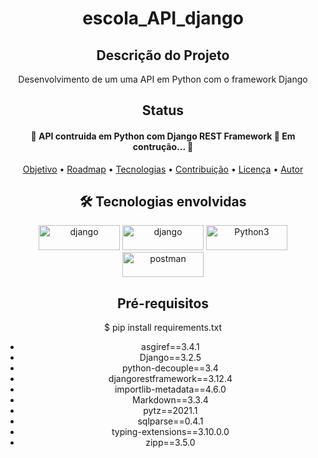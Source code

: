 

 <!-- Explicação do projeto -->
<h1 align="center">escola_API_django</h1>
<h2 align="center">Descrição do Projeto</h2>
<p align="center"> Desenvolvimento de um uma API em Python com o framework Django </p>


 <!-- Status do projeto -->
 <h2 align="center">Status</h2>
<h4 align="center"> 
	 🚧 API contruida em Python com Django REST Framework 🚀 Em contrução...  🚧
</h4>


<!-- Indice -->
<p align="center">
 <a href="#objetivo">Objetivo</a> •
 <a href="#roadmap">Roadmap</a> • 
 <a href="#tecnologias">Tecnologias</a> • 
 <a href="#contribuicao">Contribuição</a> • 
 <a href="#licenc-a">Licença</a> • 
 <a href="#autor">Autor</a>
</p>

<!-- Tecnologias envolvidas -->
<div align="center" class='container'>
	<h2 align="center"> 🛠 Tecnologias envolvidas</h2>
	<div class="box" align="center" display='flex'>
		<a href="https://www.djangoproject.com/" target="_blank" align = "center"> <img src="https://img.shields.io/badge/Django-092E20?style=for-the-badge&logo=django&logoColor=white" alt="django" width="130" height="40"/></a>
		<a href="https://www.django-rest-framework.org/" target="_blank" align = "center"> <img src="https://img.shields.io/badge/DJANGO-REST-ff1709?style=for-the-badge&logo=django&logoColor=white&color=ff1709&labelColor=gray" alt="django" width="130" height="40"/></a>
		<a href="https://www.python.org/" target="_blank" align = "center"> <img src="https://img.shields.io/badge/Python-3776AB?style=for-the-badge&logo=python&logoColor=white" width="130" height="40" alt="Python3" /></a>
		<a href="https://www.postman.com/" target="_blank" align = "center"> <img src="https://img.shields.io/badge/Postman-FF6C37?style=for-the-badge&logo=Postman&logoColor=white" alt="postman" width="130" height="40"/></a>
	</div>
</div>

<!-- Requirements -->
<div align="center" class='container'>
	<h2 align="center"> Pré-requisitos </h2>
	<p align="center">$ pip install requirements.txt</p>
	<ul>
		<li>asgiref==3.4.1</li>
		<li>Django==3.2.5</li>
		<li>python-decouple==3.4</li>
		<li>djangorestframework==3.12.4</li>
		<li>importlib-metadata==4.6.0</li>
		<li>Markdown==3.3.4</li>
		<li>pytz==2021.1</li> 
		<li>sqlparse==0.4.1</li>
		<li>typing-extensions==3.10.0.0</li>
		<li>zipp==3.5.0</li>
	</ul>
</div>

<!-- Resultados -->
<!-- Resultado forms -->
<!--<div align="center" class='container'>
	<h2 align="center"> ⚡ Resultado Forms ⚡</h2>
</div>
<div align="center" class='result'>
	<img alt="#result_form" title="#result_form" src="./results_git/img.png" width=1000" height="600"/>
</div>-->




